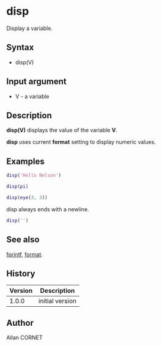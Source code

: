 

# disp

Display a variable.

## Syntax

- disp(V)

## Input argument

 - V - a variable

## Description


  <p><b>disp(V)</b> displays the value of the variable <b>V</b>.</p>
  <p><b>disp</b> uses current <b>format</b> setting to display numeric values.</p>


## Examples

```matlab
disp('Hello Nelson')
```
```matlab
disp(pi)
```
```matlab
disp(eye(3, 3))
```
disp always ends with a newline.
```matlab
disp('')
```

## See also

[fprintf](../stream_manager/fprintf.md), [format](../core/format.md).
## History

|Version|Description|
|------|------|
|1.0.0|initial version|


## Author

Allan CORNET



